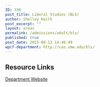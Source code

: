 ```yaml
---
ID: 336
post_title: Liberal Studies (BLS)
author: Shelley Keith
post_excerpt: ""
layout: areas
permalink: /admissions/adult/bls/
published: true
post_date: 2015-08-12 14:46:49
wpcf-department: http://cas.umw.edu/bls/
---
```


<!-- Types Custom Fields: -->

<!-- resource-links -->
## Resource Links

<!-- department -->
[Department Website](http://cas.umw.edu/bls/)

<!-- End department -->

<!-- End resource-links -->

<!-- End Types Custom Fields -->